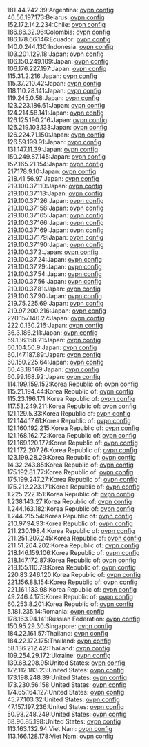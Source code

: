 181.44.242.39:Argentina: [ovpn config](vpn/181_44_242_39.ovpn)  
46.56.197.173:Belarus: [ovpn config](vpn/46_56_197_173.ovpn)  
152.172.142.234:Chile: [ovpn config](vpn/152_172_142_234.ovpn)  
186.86.32.96:Colombia: [ovpn config](vpn/186_86_32_96.ovpn)  
186.178.66.146:Ecuador: [ovpn config](vpn/186_178_66_146.ovpn)  
140.0.244.130:Indonesia: [ovpn config](vpn/140_0_244_130.ovpn)  
103.201.129.18:Japan: [ovpn config](vpn/103_201_129_18.ovpn)  
106.150.249.109:Japan: [ovpn config](vpn/106_150_249_109.ovpn)  
106.176.227.197:Japan: [ovpn config](vpn/106_176_227_197.ovpn)  
115.31.2.216:Japan: [ovpn config](vpn/115_31_2_216.ovpn)  
115.37.210.42:Japan: [ovpn config](vpn/115_37_210_42.ovpn)  
118.110.28.141:Japan: [ovpn config](vpn/118_110_28_141.ovpn)  
119.245.0.58:Japan: [ovpn config](vpn/119_245_0_58.ovpn)  
123.223.186.61:Japan: [ovpn config](vpn/123_223_186_61.ovpn)  
124.214.58.141:Japan: [ovpn config](vpn/124_214_58_141.ovpn)  
126.125.190.216:Japan: [ovpn config](vpn/126_125_190_216.ovpn)  
126.219.103.133:Japan: [ovpn config](vpn/126_219_103_133.ovpn)  
126.224.71.150:Japan: [ovpn config](vpn/126_224_71_150.ovpn)  
126.59.199.91:Japan: [ovpn config](vpn/126_59_199_91.ovpn)  
131.147.11.39:Japan: [ovpn config](vpn/131_147_11_39.ovpn)  
150.249.87.145:Japan: [ovpn config](vpn/150_249_87_145.ovpn)  
152.165.21.154:Japan: [ovpn config](vpn/152_165_21_154.ovpn)  
217.178.9.10:Japan: [ovpn config](vpn/217_178_9_10.ovpn)  
218.41.56.97:Japan: [ovpn config](vpn/218_41_56_97.ovpn)  
219.100.37.110:Japan: [ovpn config](vpn/219_100_37_110.ovpn)  
219.100.37.118:Japan: [ovpn config](vpn/219_100_37_118.ovpn)  
219.100.37.126:Japan: [ovpn config](vpn/219_100_37_126.ovpn)  
219.100.37.158:Japan: [ovpn config](vpn/219_100_37_158.ovpn)  
219.100.37.165:Japan: [ovpn config](vpn/219_100_37_165.ovpn)  
219.100.37.166:Japan: [ovpn config](vpn/219_100_37_166.ovpn)  
219.100.37.169:Japan: [ovpn config](vpn/219_100_37_169.ovpn)  
219.100.37.179:Japan: [ovpn config](vpn/219_100_37_179.ovpn)  
219.100.37.190:Japan: [ovpn config](vpn/219_100_37_190.ovpn)  
219.100.37.2:Japan: [ovpn config](vpn/219_100_37_2.ovpn)  
219.100.37.24:Japan: [ovpn config](vpn/219_100_37_24.ovpn)  
219.100.37.29:Japan: [ovpn config](vpn/219_100_37_29.ovpn)  
219.100.37.54:Japan: [ovpn config](vpn/219_100_37_54.ovpn)  
219.100.37.56:Japan: [ovpn config](vpn/219_100_37_56.ovpn)  
219.100.37.81:Japan: [ovpn config](vpn/219_100_37_81.ovpn)  
219.100.37.90:Japan: [ovpn config](vpn/219_100_37_90.ovpn)  
219.75.225.69:Japan: [ovpn config](vpn/219_75_225_69.ovpn)  
219.97.200.216:Japan: [ovpn config](vpn/219_97_200_216.ovpn)  
220.157.140.27:Japan: [ovpn config](vpn/220_157_140_27.ovpn)  
222.0.130.216:Japan: [ovpn config](vpn/222_0_130_216.ovpn)  
36.3.186.211:Japan: [ovpn config](vpn/36_3_186_211.ovpn)  
59.136.158.21:Japan: [ovpn config](vpn/59_136_158_21.ovpn)  
60.104.50.9:Japan: [ovpn config](vpn/60_104_50_9.ovpn)  
60.147.187.89:Japan: [ovpn config](vpn/60_147_187_89.ovpn)  
60.150.225.64:Japan: [ovpn config](vpn/60_150_225_64.ovpn)  
60.43.18.169:Japan: [ovpn config](vpn/60_43_18_169.ovpn)  
60.99.168.92:Japan: [ovpn config](vpn/60_99_168_92.ovpn)  
114.199.159.152:Korea Republic of: [ovpn config](vpn/114_199_159_152.ovpn)  
115.21.194.44:Korea Republic of: [ovpn config](vpn/115_21_194_44.ovpn)  
115.23.196.171:Korea Republic of: [ovpn config](vpn/115_23_196_171.ovpn)  
117.53.249.211:Korea Republic of: [ovpn config](vpn/117_53_249_211.ovpn)  
121.129.5.33:Korea Republic of: [ovpn config](vpn/121_129_5_33.ovpn)  
121.144.17.61:Korea Republic of: [ovpn config](vpn/121_144_17_61.ovpn)  
121.160.192.215:Korea Republic of: [ovpn config](vpn/121_160_192_215.ovpn)  
121.168.162.72:Korea Republic of: [ovpn config](vpn/121_168_162_72.ovpn)  
121.169.120.177:Korea Republic of: [ovpn config](vpn/121_169_120_177.ovpn)  
121.172.207.26:Korea Republic of: [ovpn config](vpn/121_172_207_26.ovpn)  
123.199.28.29:Korea Republic of: [ovpn config](vpn/123_199_28_29.ovpn)  
14.32.243.85:Korea Republic of: [ovpn config](vpn/14_32_243_85.ovpn)  
175.192.81.77:Korea Republic of: [ovpn config](vpn/175_192_81_77.ovpn)  
175.199.247.27:Korea Republic of: [ovpn config](vpn/175_199_247_27.ovpn)  
175.212.223.171:Korea Republic of: [ovpn config](vpn/175_212_223_171.ovpn)  
1.225.222.151:Korea Republic of: [ovpn config](vpn/1_225_222_151.ovpn)  
1.238.143.27:Korea Republic of: [ovpn config](vpn/1_238_143_27.ovpn)  
1.244.163.182:Korea Republic of: [ovpn config](vpn/1_244_163_182.ovpn)  
1.244.215.54:Korea Republic of: [ovpn config](vpn/1_244_215_54.ovpn)  
210.97.94.93:Korea Republic of: [ovpn config](vpn/210_97_94_93.ovpn)  
211.230.198.4:Korea Republic of: [ovpn config](vpn/211_230_198_4.ovpn)  
211.251.207.245:Korea Republic of: [ovpn config](vpn/211_251_207_245.ovpn)  
211.51.204.202:Korea Republic of: [ovpn config](vpn/211_51_204_202.ovpn)  
218.146.159.106:Korea Republic of: [ovpn config](vpn/218_146_159_106.ovpn)  
218.147.172.87:Korea Republic of: [ovpn config](vpn/218_147_172_87.ovpn)  
218.155.110.78:Korea Republic of: [ovpn config](vpn/218_155_110_78.ovpn)  
220.83.246.120:Korea Republic of: [ovpn config](vpn/220_83_246_120.ovpn)  
221.156.88.154:Korea Republic of: [ovpn config](vpn/221_156_88_154.ovpn)  
221.161.133.98:Korea Republic of: [ovpn config](vpn/221_161_133_98.ovpn)  
49.246.4.175:Korea Republic of: [ovpn config](vpn/49_246_4_175.ovpn)  
60.253.8.201:Korea Republic of: [ovpn config](vpn/60_253_8_201.ovpn)  
5.181.235.14:Romania: [ovpn config](vpn/5_181_235_14.ovpn)  
178.163.94.141:Russian Federation: [ovpn config](vpn/178_163_94_141.ovpn)  
150.95.29.30:Singapore: [ovpn config](vpn/150_95_29_30.ovpn)  
184.22.161.57:Thailand: [ovpn config](vpn/184_22_161_57.ovpn)  
184.22.172.175:Thailand: [ovpn config](vpn/184_22_172_175.ovpn)  
58.136.212.42:Thailand: [ovpn config](vpn/58_136_212_42.ovpn)  
109.254.29.172:Ukraine: [ovpn config](vpn/109_254_29_172.ovpn)  
139.68.208.95:United States: [ovpn config](vpn/139_68_208_95.ovpn)  
172.112.183.23:United States: [ovpn config](vpn/172_112_183_23.ovpn)  
173.198.248.39:United States: [ovpn config](vpn/173_198_248_39.ovpn)  
173.230.56.158:United States: [ovpn config](vpn/173_230_56_158.ovpn)  
174.65.164.127:United States: [ovpn config](vpn/174_65_164_127.ovpn)  
45.77.103.32:United States: [ovpn config](vpn/45_77_103_32.ovpn)  
47.157.197.236:United States: [ovpn config](vpn/47_157_197_236.ovpn)  
50.93.248.249:United States: [ovpn config](vpn/50_93_248_249.ovpn)  
68.96.85.198:United States: [ovpn config](vpn/68_96_85_198.ovpn)  
113.163.132.94:Viet Nam: [ovpn config](vpn/113_163_132_94.ovpn)  
113.166.128.178:Viet Nam: [ovpn config](vpn/113_166_128_178.ovpn)  
